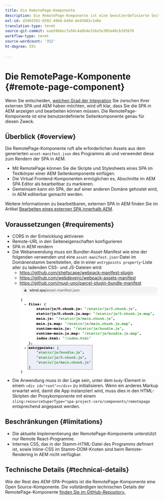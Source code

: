 ```yaml
---
title: Die RemotePage-Komponente
description: Die RemotePage-Komponente ist eine benutzerdefinierte Seitenkomponente zur Bearbeitung von Remote-React-SPAs in AEM.
exl-id: d3465592-0392-49b0-b49d-de93983c1d6e
translation-type: tm+mt
source-git-commit: eaa59b6ecfa50c4a6b4e316e5e305e48cb3d5676
workflow-type: tm+mt
source-wordcount: '352'
ht-degree: 55%

---
```


# Die RemotePage-Komponente {#remote-page-component}

Wenn Sie entscheiden, [welchen Grad der Integration](/help/implementing/developing/headful-headless.md) Sie zwischen Ihrer externen SPA und AEM haben möchten, wird oft klar, dass Sie die SPA in AEM anzeigen und bearbeiten können müssen. Die RemotePage-Komponente ist eine benutzerdefinierte Seitenkomponente genau für diesen Zweck.

## Überblick {#overview}

Die RemotePage-Komponente ruft alle erforderlichen Assets aus dem generierten `asset-manifest.json` des Programms ab und verwendet diese zum Rendern der SPA in AEM.

* Mit RemotePage können Sie die Skripte und Stylesheets eines SPA im Textkörper einer AEM Seitenkomponente einfügen.
* Die Virtual Frontend-Komponenten ermöglichen es, Abschnitte im AEM SPA Editor als bearbeitbar zu markieren.
* Gemeinsam kann ein SPA, der auf einer anderen Domäne gehostet wird, in AEM editierbar gemacht werden.

Weitere Informationen zu bearbeitbaren, externen SPA in AEM finden Sie im Artikel [Bearbeiten eines externen SPA innerhalb AEM](editing-external-spa.md).

## Voraussetzungen {#requirements}

* CORS in der Entwicklung aktivieren
* Remote-URL in den Seiteneigenschaften konfigurieren
* SPA in AEM rendern
* Die Webanwendung muss ein Bundler-Asset-Manifest wie eine der folgenden verwenden und eine `asset-manifest.json`-Datei im Domänenstamm bereitstellen, die in einer `entrypoints property`-Liste aller zu ladenden CSS- und JS-Dateien  wird:
   * https://github.com/shellscape/webpack-manifest-plugin
   * https://github.com/webdeveric/webpack-assets-manifest
   * https://github.com/mugi-uno/parcel-plugin-bundle-manifest
      ![Beispiel für Einstiegspunkte-Eigenschaft](assets/asset-manifest-entrypoints.png)
* Die Anwendung muss in der Lage sein, unter dem `body`-Element in einem `<div id="root"></div>` zu initialisieren. Wenn ein anderes Markup erwartet wird, damit die App instanziiert wird, muss dies in den HTML-Skripten der Proxykomponente mit einem `sling:resourceSuperType="spa-project-core/components/remotepage` entsprechend angepasst werden.

## Beschränkungen {#limitations}

* Die aktuelle Implementierung der RemotePage-Komponente unterstützt nur Remote React-Programme.
* Internes CSS, das in der Stamm-HTML-Datei des Programms definiert ist, sowie Inline-CSS im Stamm-DOM-Knoten sind beim Remote-Rendering in AEM nicht verfügbar.

## Technische Details {#technical-details}

Wie der Rest des AEM-SPA-Projekts ist die RemotePage-Komponente eine Open Source-Komponente. Die vollständigen technischen Details der RemotePage-Komponente [finden Sie im GitHub-Repository.](https://github.com/adobe/aem-spa-project-core/tree/master/ui.apps/src/main/content/jcr_root/apps/spa-project-core/components/remotepage)
